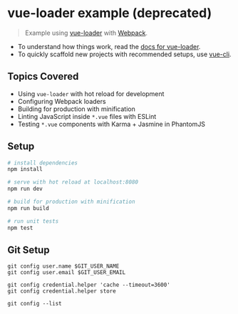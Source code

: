 # vue-loader example (deprecated)

> Example using [vue-loader](https://github.com/vuejs/vue-loader) with [Webpack](http://webpack.github.io).

- To understand how things work, read the [docs for vue-loader](http://vuejs.github.io/vue-loader).
- To quickly scaffold new projects with recommended setups, use [vue-cli](https://github.com/vuejs/vue-cli).

## Topics Covered

- Using `vue-loader` with hot reload for development
- Configuring Webpack loaders
- Building for production with minification
- Linting JavaScript inside `*.vue` files with ESLint
- Testing `*.vue` components with Karma + Jasmine in PhantomJS

## Setup

``` bash
# install dependencies
npm install

# serve with hot reload at localhost:8080
npm run dev

# build for production with minification
npm run build

# run unit tests
npm test
```


Git Setup
---------
```
git config user.name $GIT_USER_NAME
git config user.email $GIT_USER_EMAIL

git config credential.helper 'cache --timeout=3600'
git config credential.helper store

git config --list
```



